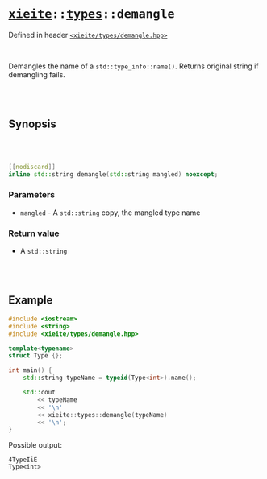 # [`xieite`](../../README.md)`::`[`types`](../../docs/types.md)`::demangle`
Defined in header [`<xieite/types/demangle.hpp>`](../../include/xieite/types/demangle.hpp)

<br/>

Demangles the name of a `std::type_info::name()`. Returns original string if demangling fails.

<br/><br/>

## Synopsis

<br/><br/>

```cpp
[[nodiscard]]
inline std::string demangle(std::string mangled) noexcept;
```
### Parameters
- `mangled` - A `std::string` copy, the mangled type name
### Return value
- A `std::string`

<br/><br/>

## Example
```cpp
#include <iostream>
#include <string>
#include <xieite/types/demangle.hpp>

template<typename>
struct Type {};

int main() {
	std::string typeName = typeid(Type<int>).name();

	std::cout
		<< typeName
		<< '\n'
		<< xieite::types::demangle(typeName)
		<< '\n';
}
```
Possible output:
```
4TypeIiE
Type<int>
```
